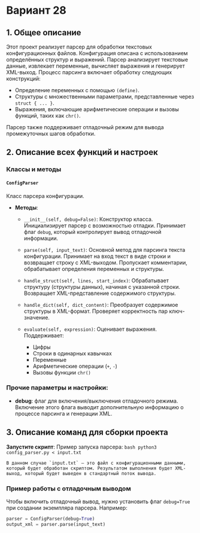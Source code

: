 # Вариант 28

## 1. Общее описание

Этот проект реализует парсер для обработки текстовых конфигурационных файлов. Конфигурация описана с использованием определённых структур и выражений. Парсер анализирует текстовые данные, извлекает переменные, вычисляет выражения и генерирует XML-выход. Процесс парсинга включает обработку следующих конструкций:

- Определение переменных с помощью `(define)`.
- Структуры с множественными параметрами, представленные через `struct { ... }`.
- Выражения, включающие арифметические операции и вызовы функций, таких как `chr()`.

Парсер также поддерживает отладочный режим для вывода промежуточных шагов обработки.

## 2. Описание всех функций и настроек

### Классы и методы

#### `ConfigParser`

Класс парсера конфигурации.

- **Методы**:
  - `__init__(self, debug=False)`:
    Конструктор класса. Инициализирует парсер с возможностью отладки. Принимает флаг `debug`, который контролирует вывод отладочной информации.
  
  - `parse(self, input_text)`:
    Основной метод для парсинга текста конфигурации. Принимает на вход текст в виде строки и возвращает строку с XML-выходом. Пропускает комментарии, обрабатывает определения переменных и структуры.
  
  - `handle_struct(self, lines, start_index)`:
    Обрабатывает структуру (структуры данных), начиная с указанной строки. Возвращает XML-представление содержимого структуры.
  
  - `handle_dict(self, dict_content)`:
    Преобразует содержимое структуры в XML-формат. Проверяет корректность пар ключ-значение.
  
  - `evaluate(self, expression)`:
    Оценивает выражения. Поддерживает:
    - Цифры
    - Строки в одинарных кавычках
    - Переменные
    - Арифметические операции (`+`, `-`)
    - Вызовы функции `chr()`

### Прочие параметры и настройки:

- **debug**: флаг для включения/выключения отладочного режима. Включение этого флага выводит дополнительную информацию о процессе парсинга и генерации XML.

## 3. Описание команд для сборки проекта

 **Запустите скрипт**:
    Пример запуска парсера:
    ```bash
    python3 config_parser.py < input.txt
    ```

    В данном случае `input.txt` — это файл с конфигурационными данными, который будет обработан скриптом. Результатом выполнения будет XML-выход, который будет выведен в стандартный поток вывода.

### Пример работы с отладочным выводом

Чтобы включить отладочный вывод, нужно установить флаг `debug=True` при создании экземпляра парсера. Например:

```python
parser = ConfigParser(debug=True)
output_xml = parser.parse(input_text)
